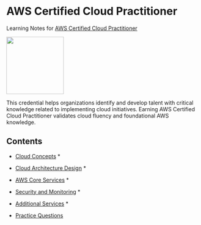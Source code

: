 # AWS Certified Cloud Practitioner
Learning Notes for [AWS Certified Cloud Practitioner](https://aws.amazon.com/certification/certified-cloud-practitioner/?ch=cta&cta=header&p=2)

<img src=https://d1.awsstatic.com/training-and-certification/Certification%20Badges/AWS-Certified_Cloud-Practitioner_512x512.bc006f14f986fa4f3ca238b0b62be458ce1fb5ce.png width=150/>

This credential helps organizations identify and develop talent with critical knowledge related to implementing cloud initiatives. Earning AWS Certified Cloud Practitioner validates cloud fluency and foundational AWS knowledge.

## Contents

* [Cloud Concepts](#cloud-concepts)
  * 

* [Cloud Architecture Design](#cloud-architecture-design)
  *

* [AWS Core Services](#aws-core-services)
  * 

* [Security and Monitoring](#security-and-monitoring)
  * 

* [Additional Services](#additional-services)
  *

* [Practice Questions](#practice-questions)

